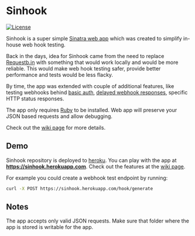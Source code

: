# Sinhook

[![License](http://img.shields.io/badge/license-MIT-blue.svg?style=flat)](http://www.opensource.org/licenses/MIT)

Sinhook is a super simple [Sinatra web app](http://www.sinatrarb.com/) which was created to simplify in-house web hook testing.

Back in the days, idea for Sinhook came from the need to replace [Requestb.in](https://github.com/Runscope/requestbin#readme) with something 
that would work locally and would be more reliable. This would make web hook testing safer, provide better performance and tests would be less flacky.

By time, the app was extended with couple of additional features, like testing webhooks behind [basic auth](https://github.com/ibalosh/sinhook/wiki/Configuration), 
[delayed webhook responses](https://github.com/ibalosh/sinhook/wiki/PUT--hook-%7Bhook_id%7D), specific HTTP status responses.
  
The app only requires [Ruby](https://www.ruby-lang.org/en/) to be installed. Web app will preserve your JSON based requests and allow debugging.  

Check out the [wiki page](https://github.com/ibalosh/sinhook/wiki) for more details.

## Demo

Sinhook repository is deployed to [heroku](https://www.heroku.com/). You can play with the app at **https://sinhook.herokuapp.com**.
Check out the features at the [wiki page](https://github.com/ibalosh/sinhook/wiki). 

For example you could create a webhook test endpoint by running:

``` bash
curl -X POST https://sinhook.herokuapp.com/hook/generate
```

## Notes

The app accepts only valid JSON requests. Make sure that folder where the app is stored is writable for the app.
